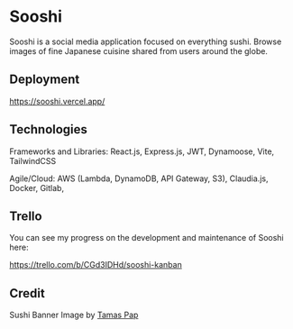 # Sooshi

Sooshi is a social media application focused on everything sushi. Browse images of fine Japanese cuisine shared from users around the globe.

## Deployment

https://sooshi.vercel.app/

## Technologies

Frameworks and Libraries: React.js, Express.js, JWT, Dynamoose, Vite, TailwindCSS

Agile/Cloud: AWS (Lambda, DynamoDB, API Gateway, S3), Claudia.js, Docker, Gitlab,

## Trello

You can see my progress on the development and maintenance of Sooshi here:

https://trello.com/b/CGd3IDHd/sooshi-kanban

## Credit
Sushi Banner Image by [Tamas Pap](https://unsplash.com/photos/zali_zGDWo8)